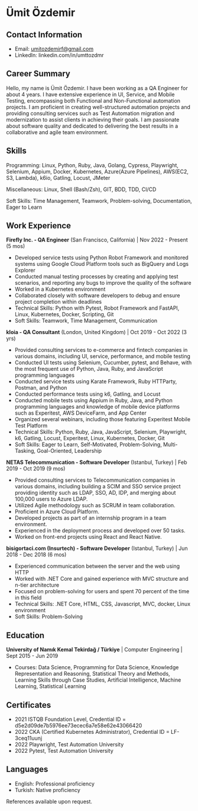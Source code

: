 # Ümit Özdemir
## Contact Information

- Email: umitozdemirf@gmail.com
- LinkedIn: linkedin.com/in/umttozdmr

## Career Summary

Hello, my name is Ümit Özdemir. I have been working as a QA Engineer for about 4 years. I have extensive experience in UI, Service, and Mobile Testing, encompassing both Functional and Non-Functional automation projects. I am proficient in creating well-structured automation projects and providing consulting services such as Test Automation migration and modernization to assist clients in achieving their goals. I am passionate about software quality and dedicated to delivering the best results in a collaborative and agile team environment. 

## Skills

Programming: Linux, Python, Ruby, Java, Golang, Cypress, Playwright, Selenium, Appium, Docker, Kubernetes, Azure(Azure Pipelines), AWS(EC2, S3, Lambda), k6io, Gatling, Locust, JMeter 

Miscellaneous: Linux, Shell (Bash/Zsh), GIT, BDD, TDD, CI/CD 

Soft Skills: Time Management, Teamwork, Problem-solving, Documentation, Eager to Learn

## Work Experience

**Firefly Inc. - QA Engineer** (San Francisco, California) | Nov 2022 - Present (5 mos)

- Developed service tests using Python Robot Framework and monitored systems using Google Cloud Platform tools such as BigQuery and Logs Explorer
- Conducted manual testing processes by creating and applying test scenarios, and reporting any bugs to improve the quality of the software
- Worked in a Kubernetes environment
- Collaborated closely with software developers to debug and ensure project completion within deadlines
- Technical Skills: Python with Pytest, Robot Framework and FastAPI, Linux, Kubernetes, Docker, Scripting, Git
- Soft Skills: Teamwork, Time Management, Communication

**kloia - QA Consultant** (London, United Kingdom) | Oct 2019 - Oct 2022 (3 yrs)

- Provided consulting services to e-commerce and fintech companies in various domains, including UI, service, performance, and mobile testing
- Conducted UI tests using Selenium, Cucumber, pytest, and Behave, with the most frequent use of Python, Java, Ruby, and JavaScript programming languages
- Conducted service tests using Karate Framework, Ruby HTTParty, Postman, and Python
- Conducted performance tests using k6, Gatling, and Locust
- Conducted mobile tests using Appium in Ruby, Java, and Python programming languages and knowledge of mobile device platforms such as Experitest, AWS DeviceFarm, and App Center
- Organized several webinars, including those featuring Experitest Mobile Test Platform
- Technical Skills: Python, Ruby, Java, JavaScript, Selenium, Playwright, k6, Gatling, Locust, Experitest, Linux, Kubernetes, Docker, Git
- Soft Skills: Eager to Learn, Self-Motivated, Problem-Solving, Multi-Tasking, Goal-Oriented, Leadership


**NETAS Telecommunication - Software Developer** (Istanbul, Turkey) | Feb 2019 - Oct 2019 (9 mos)

- Provided consulting services to Telecommunication companies in various domains, including building a SCIM and SSO service project providing identity such as LDAP, SSO, AD, IDP, and merging about 100,000 users to Azure LDAP.
- Utilized Agile methodology such as SCRUM in team collaboration.
- Proficient in Azure Cloud Platform.
- Developed projects as part of an internship program in a team environment.
- Experienced in the deployment process and developed over 50 tasks.
- Worked on front-end projects using React and React Native.

**bisigortaci.com (Insurtech) - Software Developer** (Istanbul, Turkey) | Jun 2018 - Dec 2018 (6 mos)

- Experienced communication between the server and the web using HTTP
- Worked with .NET Core and gained experience with MVC structure and n-tier architecture 
- Focused on problem-solving for users and spent 70 percent of the time in this field
- Technical Skills: .NET Core, HTML, CSS, Javascript, MVC, docker, Linux environment
- Soft Skills: Problem-Solving

## Education

**University of Namık Kemal Tekirdağ / Türkiye** | Computer Engineering | Sept 2015 - Jun 2019

- Courses: Data Science, Programming for Data Science, Knowledge Representation and Reasoning, Statistical Theory and Methods, Learning Skills through Case Studies, Artificial Intelligence, Machine Learning, Statistical Learning

## Certificates

- 2021 ISTQB Foundation Level, Credential ID = d5e2d09de7b5976ee73ecec6a7e58e62e43066420
- 2022 CKA (Certified Kubernetes Administrator), Credential ID = LF-3ceq11uunj
- 2022 Playwright, Test Automation University
- 2022 Pytest, Test Automation University

## Languages

- English: Professional proficiency
- Turkish: Native proficiency

References available upon request.
